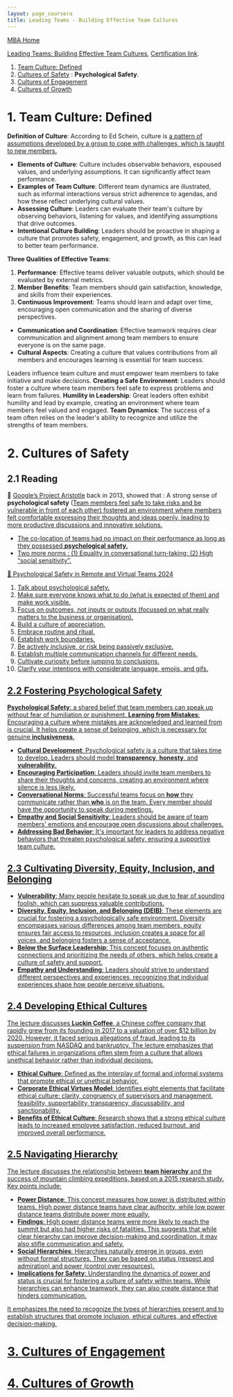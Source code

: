 ```yaml
---
layout: page_coursera
title: Leading Teams - Building Effective Team Cultures
---
```


[MBA Home](../../0index)

[Leading Teams: Building Effective Team Cultures](https://www.coursera.org/learn/leading-teams-building-effective-team-cultures/home/welcome), [Certification link](https://www.coursera.org/account/accomplishments/verify/).

1. [Team Culture: Defined](#l1)
2. [Cultures of Safety](#l2) : **Psychological Safety**.
3. [Cultures of Engagement](#l3)
4. [Cultures of Growth](#l4)


<a name="l1"></a>
# 1. Team Culture: Defined

**Definition of Culture**: According to Ed Schein, culture is <u>a pattern of assumptions developed by a group to cope with challenges, which is taught to new members.</u>
- **Elements of Culture**: Culture includes observable behaviors, espoused values, and underlying assumptions. It can significantly affect team performance.
- **Examples of Team Culture**: Different team dynamics are illustrated, such as informal interactions versus strict adherence to agendas, and how these reflect underlying cultural values.
- **Assessing Culture**: Leaders can evaluate their team's culture by observing behaviors, listening for values, and identifying assumptions that drive outcomes.
- **Intentional Culture Building**: Leaders should be proactive in shaping a culture that promotes safety, engagement, and growth, as this can lead to better team performance.


**Three Qualities of Effective Teams**:
1. **Performance**: Effective teams deliver valuable outputs, which should be evaluated by external metrics.
2. **Member Benefits**: Team members should gain satisfaction, knowledge, and skills from their experiences.
3. **Continuous Improvement**: Teams should learn and adapt over time, encouraging open communication and the sharing of diverse perspectives.

- **Communication and Coordination**: Effective teamwork requires clear communication and alignment among team members to ensure everyone is on the same page.
- **Cultural Aspects**: Creating a culture that values contributions from all members and encourages learning is essential for team success.


Leaders influence team culture and must empower team members to take initiative and make decisions.
**Creating a Safe Environment**: Leaders should foster a culture where team members feel safe to express problems and learn from failures.
**Humility in Leadership**: Great leaders often exhibit humility and lead by example, creating an environment where team members feel valued and engaged.
**Team Dynamics**: The success of a team often relies on the leader's ability to recognize and utilize the strengths of team members.


<a name="l2"></a>
# 2. Cultures of Safety

## 2.1 Reading

🍎 [Google’s Project Aristotle](https://psychsafety.com/googles-project-aristotle/) back in 2013, showed that : A strong sense of **psychological safety** (<u>Team members feel safe to take risks and be vulnerable in front of each other<u>) fostered an environment where members felt comfortable expressing their thoughts and ideas openly, leading to more productive discussions and innovative solutions.
* The co-location of teams had no impact on their performance as long as they possessed **psychological safety**.
* Two more norms : (1) Equality in conversational turn-taking; (2) High “social sensitivity”.

🍎 [Psychological Safety in Remote and Virtual Teams 2024](https://psychsafety.com/psychological-safety-in-remote-teams/)
1. Talk about psychological safety.
2. Make sure everyone knows what to do (what is expected of them) and make work visible.
3. Focus on outcomes, not inputs or outputs (focussed on what really matters to the business or organisation).
4. Build a culture of appreciation.
5. Embrace routine and ritual.
6. Establish work boundaries.
7. Be actively inclusive, or risk being passively exclusive.
8. Establish multiple communication channels for different needs.
9. Cultivate curiosity before jumping to conclusions.
10. Clarify your intentions with considerate language, emojis, and gifs.

## 2.2 Fostering Psychological Safety

**Psychological Safety**: a shared belief that team members can speak up without fear of humiliation or punishment.
**Learning from Mistakes**: Encouraging a culture where mistakes are acknowledged and learned from is crucial.
It helps create a sense of belonging, which is necessary for genuine **inclusiveness**.

- **Cultural Development**: Psychological safety is a culture that takes time to develop. Leaders should model **transparency**, **honesty**, and **vulnerability**.
- **Encouraging Participation**: Leaders should invite team members to share their thoughts and concerns, creating an environment where silence is less likely.
- **Conversational Norms**: Successful teams focus on **how** they communicate rather than **who** is on the team. Every member should have the opportunity to speak during meetings.
- **Empathy and Social Sensitivity**: Leaders should be aware of team members' emotions and encourage open discussions about challenges.
- **Addressing Bad Behavior**: It's important for leaders to address negative behaviors that threaten psychological safety, ensuring a supportive team culture.

## 2.3 Cultivating Diversity, Equity, Inclusion, and Belonging

- **Vulnerability**: Many people hesitate to speak up due to fear of sounding foolish, which can suppress valuable contributions.
- **Diversity, Equity, Inclusion, and Belonging (DEIB)**: These elements are crucial for fostering a psychologically safe environment. Diversity encompasses various differences among team members, equity ensures fair access to resources, inclusion creates a space for all voices, and belonging fosters a sense of acceptance.
- **Below the Surface Leadership**: This concept focuses on authentic connections and prioritizing the needs of others, which helps create a culture of safety and support.
- **Empathy and Understanding**: Leaders should strive to understand different perspectives and experiences, recognizing that individual experiences shape how people perceive situations.

## 2.4 Developing Ethical Cultures

The lecture discusses **Luckin Coffee**, a Chinese coffee company that rapidly grew from its founding in 2017 to a valuation of over $12 billion by 2020. However, it faced serious allegations of fraud, leading to its suspension from NASDAQ and bankruptcy. The lecture emphasizes that ethical failures in organizations often stem from a culture that allows unethical behavior rather than individual decisions.

- **Ethical Culture**: Defined as the interplay of formal and informal systems that promote ethical or unethical behavior.
- **Corporate Ethical Virtues Model**: Identifies eight elements that facilitate ethical culture: clarity, congruency of supervisors and management, feasibility, supportability, transparency, discussability, and sanctionability.
- **Benefits of Ethical Culture**: Research shows that a strong ethical culture leads to increased employee satisfaction, reduced burnout, and improved overall performance.

## 2.5 Navigating Hierarchy

The lecture discusses the relationship between **team hierarchy** and the success of mountain climbing expeditions, based on a 2015 research study. Key points include:

- **Power Distance**: This concept measures how power is distributed within teams. High power distance teams have clear authority, while low power distance teams distribute power more equally.
- **Findings**: High power distance teams were more likely to reach the summit but also had higher risks of fatalities. This suggests that while clear hierarchy can improve decision-making and coordination, it may also stifle communication and safety.
- **Social Hierarchies**: Hierarchies naturally emerge in groups, even without formal structures. They can be based on status (respect and admiration) and power (control over resources).
- **Implications for Safety**: Understanding the dynamics of power and status is crucial for fostering a culture of safety within teams. <u>While hierarchies can enhance teamwork, they can also create distance that hinders communication.<u>

It emphasizes the need to recognize the types of hierarchies present and to establish structures that promote inclusion, ethical cultures, and effective decision-making.

<a name="l3"></a>
# 3. Cultures of Engagement

<a name="l4"></a>
# 4. Cultures of Growth

